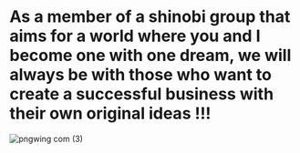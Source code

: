 # As a member of a shinobi group that aims for a world where you and I become one with one dream, we will always be with those who want to create a successful business with their own original ideas !!!
![pngwing com (3)](https://github.com/ItamiWorld/ItamiWorld/assets/131968992/3b959934-2a31-4503-80b0-a5ae36b39a80)
